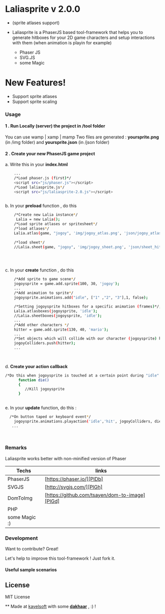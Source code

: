 # Laliasprite v 2.0.0 
- (sprite atlases support)
 
* Laliasprite is a PhaserJS based tool-framework that helps you to generate hitboxes for your 2D game characters and setup interactions with them (when animation is playin for example)

  - Phaser JS
  - SVG.JS
  - some Magic

# New Features!

  - Support sprite atlases
  - Support sprite scaling

### Usage

 #### 1 . Run Locally (server) the project in **/tool** folder
  You can use wamp | xamp | mamp
  Two files are generated : **yoursprite.png** (in /img folder) and **yoursprite.json** (in /json folder)
  
 #### 2 . Create your new PhaserJS game project
 a. Write this in your **index.html**
 
```sh
    ...
    /*Load phaser.js (first)*/
    <script src="js/phaser.js"></script>
    /*Load laliasprite.js*/
    <script src="js/laliasprite-2.0.js"></script>
 
```
 b. In your **preload** function , do this
    
    
```sh
    /*Create new Lalia instance*/
     Lalia = new Lalia();
    /*Load sprite atlases or spritesheet*/
    /*load atlases*/
    Lalia.atlas(game, "jogoy", 'img/jogoy_atlas.png', 'json/jogoy_atlas.json',               'json/jogoy_atlas_hitboxes.json' );
   
    /*load sheet*/
    //Lalia.sheet(game, "jogoy", 'img/jogoy_sheet.png', 'json/sheet_hitboxes.json', 180, 240);
    
   
 
```

 c. In your **create** function , do this

```sh
    /*Add sprite to game scene*/
    jogoysprite = game.add.sprite(100, 30, 'jogoy');
    ...
    /*Add animation to sprite*/
    jogoysprite.animations.add("idle", ["1" ,"2", "3"],1, false);
        
    /*Setting jogoysprite hitboxes for a specific animation (frames)*/;
    Lalia.atlasboxes(jogoysprite, 'idle');
    //Lalia.sheetboxes(jogoysprite, 'idle');
    ...
    /*Add other characters */
    hitter = game.add.sprite(130, 40, 'mario');
    ...
    /*Set objects which will collide with our character (jogoysprite) hitboxes */
    jogoyColliders.push(hitter);
    ...
     
  
```



 d. **Create your action callback**

```sh
/*Do this when jogoysprite is touched at a certain point during "idle" animation*/
      function die()
      {
         //Kill jogoysprite
      }
    
```

 e. In your **update** function, do this :

```sh
  /*On button taped or keyboard event*/
    jogoysprite.animations.playaction('idle','hit', jogoyColliders, die);
   ...
  
    
```




### Remarks

Laliasprite works better with non-minified version of Phaser

| Techs | links |
| ------ | ------ |
| PhaserJS | [https://phaser.io/][PlDb] |
| SVGJS | [http://svgjs.com/][PlGh] |
| DomToImg | [https://github.com/tsayen/dom-to-image][PlGd] |
| PHP |  |
| some Magic :) | |


### Development

Want to contribute? Great!

Let's help to improve this tool-framework ! Just fork it.

#### Useful sample scenarios


### 


License
----

MIT License


** Made at [kayelsoft](www.kayelsoft.com) with some [**dakhaar**](https://en.wikipedia.org/wiki/Tamarind) , :) !
